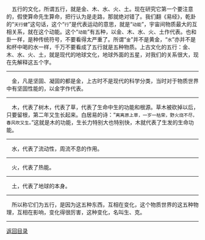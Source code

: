&emsp;五行的文化，所谓五行，就是金、木、水、火、土。现在研究它第一个要注意的，假使算命先生算命，把行认为是走路，那就绝对错了。我们翻《易经》，乾卦的“``天行健``”这句话，这个“``行``”是代表运动的意思，就是“``动能``”，宇宙间物质最大的互相关系，就在这个动能。这个“``动能``”有五种，以金、木、水、火、土作代表。也和卦一样，是种传统符号，不要看得太严重了。所谓“``金``”并不是黄金，“``水``”亦并不是和杯中喝的水一样，千万不要看成了五行就是五种物质。上古文化的五行：金、木、水、火、土，就是现代的地球文化，地球外面的五星，对我们的关系很大，现在先解释这五个字。
___
&emsp;金，凡是坚固、凝固的都是金，上古时不是现代的科学分类，当时对于物质世界中有坚固性能的，以金字作代表。
___
&emsp;木，代表了树木，代表了草，代表了生命中生的功能和根源。草木被砍掉以后，只要留根，第二年又生长起来。白居易的诗：“``离离原上草，一岁一枯荣，野火烧不尽，春风吹又生。``”这就是木的功能，生长力特别大也特别快，木就代表了生发的生命功能。
___
&emsp;水，代表了流动性，周流不息的作用。
___
&emsp;火，代表了热能。
___
&emsp;土，代表了地球的本身。
___
&emsp;所以称它们为五行，是因为这五种东西，互相在变化，这个物质世界的这五种物理，互相在影响，变化得很厉害，这种变化，名叫生、克。
___
[返回目录](../../master/README.md#目录)
